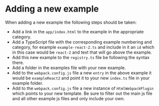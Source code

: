 # Adding a new example

When adding a new example the following steps should be taken:
- Add a link in the `app/index.html` to the example in the appropriate category.
- Add a TypeScript file with the corresponding example numbering and category, for example `example-react-2.ts` and include in it an `id` which in this case would be `react-2` and text that will go above the example.
- Add this new example to the `registry.ts` file be following the syntax there.
- Add a folder in the examples file with your new example.
- Add to the `webpack.config.js` file a new `entry` in the above example it would be `exampleReact2` and point it to your new `index.ts` file in your example folder.
- Add to the `webpack.config.js` file a new instance of `HtmlWebpackPlugin` which points to your new template. Be sure to filter out the main js file and all other example js files and only include your own.
